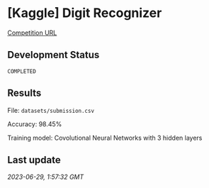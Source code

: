 # [Kaggle] Digit Recognizer

[Competition URL](https://www.kaggle.com/competitions/digit-recognizer)

## Development Status
`COMPLETED`

## Results
File: `datasets/submission.csv`

Accuracy: 98.45%

Training model: Covolutional Neural Networks with 3 hidden layers

## Last update
*2023-06-29, 1:57:32 GMT*